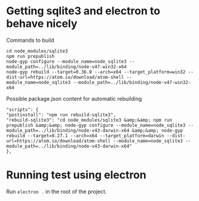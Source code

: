 

# Getting sqlite3 and electron to behave nicely

Commands to build 
```
cd node_modules/sqlite3
npm run prepublish
node-gyp configure --module_name=node_sqlite3 --module_path=../lib/binding/node-v47-win32-x64
node-gyp rebuild --target=0.36.0 --arch=x64 --target_platform=win32 --dist-url=https://atom.io/download/atom-shell --module_name=node_sqlite3 --module_path=../lib/binding/node-v47-win32-x64
```

Possible package.json content for automatic rebuilding
```
"scripts": {
"postinstall": "npm run rebuild-sqlite3",
"rebuild-sqlite3": "cd node_modules/sqlite3 &amp;&amp; npm run prepublish &amp;&amp; node-gyp configure --module_name=node_sqlite3 --module_path=../lib/binding/node-v43-darwin-x64 &amp;&amp; node-gyp rebuild --target=0.27.1 --arch=x64 --target_platform=darwin --dist-url=https://atom.io/download/atom-shell --module_name=node_sqlite3 --module_path=../lib/binding/node-v43-darwin-x64"
},
```

# Running test using electron
Run `electron .` in the root of the project.